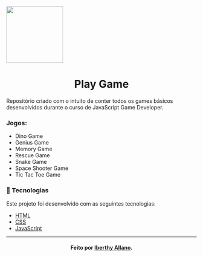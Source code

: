 <img src="https://www.pngkit.com/png/full/346-3465673_icon-of-a-video-game-controller-roblox-game.png" width="150" heigth="150" align="center">
<h1 align="center">
	Play Game
</h1>

Repositório criado com o intuito de conter todos os games básicos desenvolvidos durante o curso de JavaScript Game Developer. 

### Jogos:
- Dino Game
- Genius Game
- Memory Game
- Rescue Game
- Snake Game
- Space Shooter Game
- Tic Tac Toe Game


### :bookmark_tabs: Tecnologias
Este projeto foi desenvolvido com as seguintes tecnologias:
- [HTML](https://www.w3schools.com/html/)
- [CSS](https://developer.mozilla.org/pt-BR/docs/Web/CSS)
- [JavaScript](https://developer.mozilla.org/pt-BR/docs/Web/JavaScript)

---
<h4 align="center">
    Feito por <a href="https://www.linkedin.com/in/iberthy-allano-bba4771a4" target="_blank"> Iberthy Allano</a>.
</h4>
